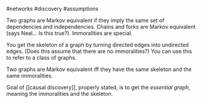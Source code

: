 #networks #discovery #assumptions 

Two graphs are Markov equivalent if they imply the same set of dependencies and independencies. Chains and forks are Markov equivalent (says Neal... Is this true?). Immoralities are special.

You get the skeleton of a graph by turning directed edges into undirected edges. (Does this assume that there are no immoralities?) You can use this to refer to a class of graphs.

Two graphs are Markov equivalent iff they have the same skeleton and the same immoralities.

Goal of [[causal discovery]], properly stated, is to get the *essential graph*, meaning the immoralities and the skeleton.